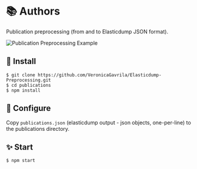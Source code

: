 # :books: Authors 
Publication preprocessing (from and to Elasticdump JSON format).

![Publication Preprocessing Example](https://i.imgur.com/7DmFIaa.jpg)

## :hammer: Install

    $ git clone https://github.com/VeronicaGavrila/Elasticdump-Preprocessing.git
    $ cd publications
    $ npm install

## :wrench: Configure

Copy `publications.json` (elasticdump output - json objects, one-per-line) to the publications directory.

## :sparkles: Start

    $ npm start
